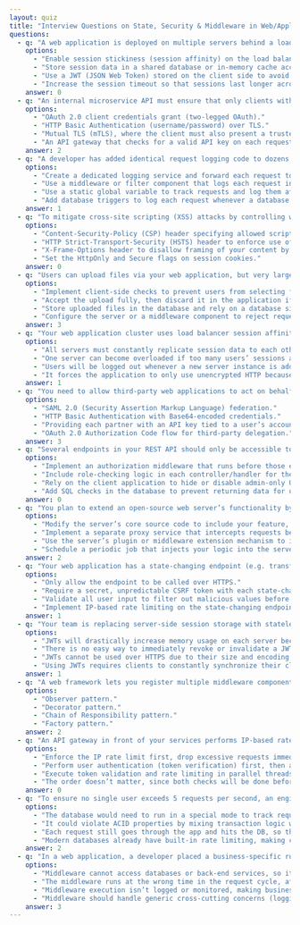 ```yaml
---
layout: quiz
title: "Interview Questions on State, Security & Middleware in Web/Application Servers"
questions:
  - q: "A web application is deployed on multiple servers behind a load balancer. Users report being logged out when their requests go to a different server. What is a quick, configuration-only solution to maintain session continuity for each user?"
    options:
      - "Enable session stickiness (session affinity) on the load balancer to keep each user’s traffic on one server."
      - "Store session data in a shared database or in-memory cache accessible by all servers."
      - "Use a JWT (JSON Web Token) stored on the client side to avoid server-side session storage altogether."
      - "Increase the session timeout so that sessions last longer across user interactions."
    answer: 0
  - q: "An internal microservice API must ensure that only clients with valid digital certificates can connect, providing mutual identity verification on top of TLS encryption. Which mechanism best meets this requirement?"
    options:
      - "OAuth 2.0 client credentials grant (two-legged OAuth)."
      - "HTTP Basic Authentication (username/password) over TLS."
      - "Mutual TLS (mTLS), where the client must also present a trusted certificate."
      - "An API gateway that checks for a valid API key on each request."
    answer: 2
  - q: "A developer has added identical request logging code to dozens of handler functions in a web service. What is a better architectural approach to implement request logging across all requests?"
    options:
      - "Create a dedicated logging service and forward each request to it for logging."
      - "Use a middleware or filter component that logs each request in one place before it reaches the handlers."
      - "Use a static global variable to track requests and log them after processing."
      - "Add database triggers to log each request whenever a database write occurs."
    answer: 1
  - q: "To mitigate cross-site scripting (XSS) attacks by controlling which sources of scripts can execute on your web pages, which HTTP header should you configure?"
    options:
      - "Content-Security-Policy (CSP) header specifying allowed script sources."
      - "HTTP Strict-Transport-Security (HSTS) header to enforce use of HTTPS."
      - "X-Frame-Options header to disallow framing of your content by other sites."
      - "Set the HttpOnly and Secure flags on session cookies."
    answer: 0
  - q: "Users can upload files via your web application, but very large uploads are causing memory issues on the server. What’s the best way to prevent excessively large request bodies from impacting the server?"
    options:
      - "Implement client-side checks to prevent users from selecting files above a certain size."
      - "Accept the upload fully, then discard it in the application if it’s above the size limit."
      - "Store uploaded files in the database and rely on a database size constraint to reject huge files."
      - "Configure the server or a middleware component to reject requests larger than a defined size limit."
    answer: 3
  - q: "Your web application cluster uses load balancer session affinity (sticky sessions) to maintain user sessions on one server. What is a potential drawback of relying on sticky sessions for session management?"
    options:
      - "All servers must constantly replicate session data to each other, adding network overhead."
      - "One server can become overloaded if too many users’ sessions are bound to it, causing an imbalance."
      - "Users will be logged out whenever a new server instance is added to the cluster."
      - "It forces the application to only use unencrypted HTTP because encryption breaks session affinity."
    answer: 1
  - q: "You need to allow third-party web applications to act on behalf of your users (with their consent) without sharing user passwords. Which authentication standard is most appropriate for this scenario?"
    options:
      - "SAML 2.0 (Security Assertion Markup Language) federation."
      - "HTTP Basic Authentication with Base64-encoded credentials."
      - "Providing each partner with an API key tied to a user’s account."
      - "OAuth 2.0 Authorization Code flow for third-party delegation."
    answer: 3
  - q: "Several endpoints in your REST API should only be accessible to users with an administrator role. How can you enforce this rule uniformly without duplicating the authorization logic in every endpoint handler?"
    options:
      - "Implement an authorization middleware that runs before those endpoints and verifies the user’s role against allowed roles."
      - "Include role-checking logic in each controller/handler for the protected endpoints."
      - "Rely on the client application to hide or disable admin-only UI features."
      - "Add SQL checks in the database to prevent returning data for unauthorized users."
    answer: 0
  - q: "You plan to extend an open-source web server’s functionality by adding custom request processing logic, but you don’t want to maintain a fork of the server’s code. What’s a proper way to integrate your custom logic?"
    options:
      - "Modify the server’s core source code to include your feature, and recompile it for your needs."
      - "Implement a separate proxy service that intercepts requests before they reach the web server, handling your custom processing."
      - "Use the server’s plugin or middleware extension mechanism to insert a custom request handler module."
      - "Schedule a periodic job that injects your logic into the server’s process at runtime via an API."
    answer: 2
  - q: "Your web application has a state-changing endpoint (e.g. transferring funds) that is being triggered by malicious cross-site requests (CSRF) when a user visits an attacker’s page while logged in. What defense can you implement to prevent such Cross-Site Request Forgery exploits?"
    options:
      - "Only allow the endpoint to be called over HTTPS."
      - "Require a secret, unpredictable CSRF token with each state-changing request and verify it on the server."
      - "Validate all user input to filter out malicious values before processing the request."
      - "Implement IP-based rate limiting on the state-changing endpoint."
    answer: 1
  - q: "Your team is replacing server-side session storage with stateless JWTs for user sessions to improve scalability. What is a known challenge introduced by using stateless JWTs for session management?"
    options:
      - "JWTs will drastically increase memory usage on each server because they store more data than session IDs."
      - "There is no easy way to immediately revoke or invalidate a JWT (e.g. on logout) until it expires, since the server keeps no session state."
      - "JWTs cannot be used over HTTPS due to their size and encoding format."
      - "Using JWTs requires clients to constantly synchronize their clocks with the server."
    answer: 1
  - q: "A web framework lets you register multiple middleware components that process an HTTP request sequentially (each can modify the request/response or decide to stop the propagation). This middleware pipeline is an example of which design pattern?"
    options:
      - "Observer pattern."
      - "Decorator pattern."
      - "Chain of Responsibility pattern."
      - "Factory pattern."
    answer: 2
  - q: "An API gateway in front of your services performs IP-based rate limiting and also verifies OAuth access tokens on incoming requests. To minimize wasted work under high traffic, what is a sensible order to apply these checks?"
    options:
      - "Enforce the IP rate limit first, drop excessive requests immediately, then validate authentication on the remaining requests."
      - "Perform user authentication (token verification) first, then apply rate limiting only to authenticated requests."
      - "Execute token validation and rate limiting in parallel threads to handle the load concurrently."
      - "The order doesn’t matter, since both checks will be done before the request reaches the service."
    answer: 0
  - q: "To ensure no single user exceeds 5 requests per second, an engineer proposes enforcing this limit within the database layer (e.g. rejecting queries if a user’s requests exceed the threshold). What is a major downside of this approach?"
    options:
      - "The database would need to run in a special mode to track request rates, which is impractical."
      - "It could violate ACID properties by mixing transaction logic with rate limiting control."
      - "Each request still goes through the app and hits the DB, so the limit is enforced inefficiently late in the process."
      - "Modern databases already have built-in rate limiting, making custom logic redundant and potentially conflicting."
    answer: 2
  - q: "In a web application, a developer placed a business-specific rule (e.g. calculating a user’s discount eligibility) inside a global request middleware so it runs on every request. Why is implementing business logic in the middleware layer generally discouraged?"
    options:
      - "Middleware cannot access databases or back-end services, so it cannot perform complex business calculations."
      - "The middleware runs at the wrong time in the request cycle, after the response is already generated."
      - "Middleware execution isn’t logged or monitored, making business operations there invisible and non-auditable."
      - "Middleware should handle generic cross-cutting concerns (logging, auth, etc.), so mixing domain logic into it violates separation of concerns."
    answer: 3
---
```


